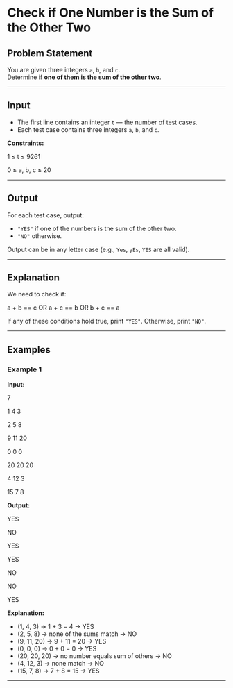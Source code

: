 # Check if One Number is the Sum of the Other Two

## Problem Statement
You are given three integers `a`, `b`, and `c`.  
Determine if **one of them is the sum of the other two**.

---

## Input
- The first line contains an integer `t` — the number of test cases.  
- Each test case contains three integers `a`, `b`, and `c`.

**Constraints:**

1 ≤ t ≤ 9261

0 ≤ a, b, c ≤ 20


---

## Output
For each test case, output:
- `"YES"` if one of the numbers is the sum of the other two.
- `"NO"` otherwise.

Output can be in any letter case (e.g., `Yes`, `yEs`, `YES` are all valid).

---

## Explanation
We need to check if:

a + b == c OR a + c == b OR b + c == a

If any of these conditions hold true, print `"YES"`. Otherwise, print `"NO"`.

---

## Examples

### Example 1
**Input:**

7

1 4 3

2 5 8

9 11 20

0 0 0

20 20 20

4 12 3

15 7 8

**Output:**

YES

NO

YES

YES

NO

NO

YES

**Explanation:**
- (1, 4, 3) → 1 + 3 = 4 → YES  
- (2, 5, 8) → none of the sums match → NO  
- (9, 11, 20) → 9 + 11 = 20 → YES  
- (0, 0, 0) → 0 + 0 = 0 → YES  
- (20, 20, 20) → no number equals sum of others → NO  
- (4, 12, 3) → none match → NO  
- (15, 7, 8) → 7 + 8 = 15 → YES  

---
